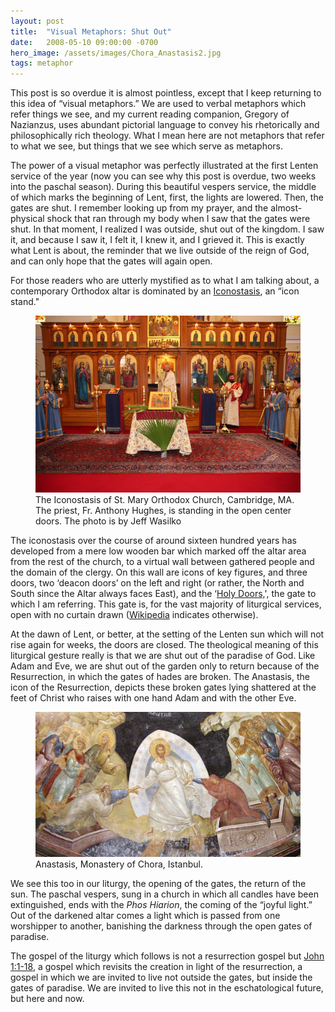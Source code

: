 ```yaml
---
layout: post
title:  "Visual Metaphors: Shut Out"
date:   2008-05-10 09:00:00 -0700
hero_image: /assets/images/Chora_Anastasis2.jpg
tags: metaphor
---
```

<p>This post is so overdue it is almost pointless, except that I keep returning to this idea of “visual metaphors.”  We are used to verbal metaphors which refer things we see, and my current reading companion, Gregory of Nazianzus, uses abundant pictorial language to convey his rhetorically and philosophically rich theology.  What I mean here are not metaphors that refer to what we see, but things that we see which serve as metaphors.</p>
<p>The power of a visual metaphor was perfectly illustrated at the first Lenten service of the year (now you can see why this post is overdue, two weeks into the paschal season).  During this beautiful vespers service, the middle of which marks the beginning of Lent, first, the lights are lowered.  Then, the gates are shut.  I remember looking up from my prayer, and the almost-physical shock that ran through my body when I saw that the gates were shut.  In that moment, I realized I was outside, shut out of the kingdom.  I saw it, and because I saw it, I felt it, I knew it, and I grieved it.  This is exactly what Lent is about, the reminder that we live outside of the reign of God, and can only hope that the gates will again open.</p>
<p>For those readers who are utterly mystified as to what I am talking about, a contemporary Orthodox altar is dominated by an <a href="http://orthodoxwiki.org/Iconostasis" target="_blank">Iconostasis</a>, an “icon stand.&quot; <figure class="image"><a href="https://www.stmaryorthodoxchurch.org/multimedia/photos?setID=72157632259562807&title=2008%20Palm%20Sunday&parent=2008&parent_id=59409992-72157632262400639"><img src="/assets/images/iconostasis-palmsunday-2008-stmarycambridge-jeffwasilko.jpeg" alt="Iconostasis, St. Mary Orthodox Church, Wasilko" class="left"/></a>
<div class="caption">
<span>The Iconostasis of St. Mary Orthodox Church, Cambridge, MA. The priest, Fr. Anthony Hughes, is standing in the open center doors.  The photo is by Jeff Wasilko</span>
</div>
</figure>
The iconostasis over the course of around sixteen hundred years has developed from a mere low wooden bar which marked off the altar area from the rest of the church, to a virtual wall between gathered people and the domain of the clergy.  On this wall are icons of key figures, and three doors, two ‘deacon doors’ on the left and right (or rather, the North and South since the Altar always faces East), and the ‘<a href="http://orthodoxwiki.org/Holy_Doors" target="_blank">Holy Doors,</a>', the gate to which I am referring.  This gate is, for the vast majority of liturgical services, open with no curtain drawn (<a href="http://en.wikipedia.org/wiki/Iconostasis" target="_blank">Wikipedia</a> indicates otherwise).
</p>
<p>
At the dawn of Lent, or better, at the setting of the Lenten sun which will not rise again for weeks, the doors are closed.  The theological meaning of this liturgical gesture really is that we are shut out of the paradise of God.  Like Adam and Eve, we are shut out of the garden only to return because of the Resurrection, in which the gates of hades are broken.  The Anastasis, the icon of the Resurrection, depicts these broken gates lying shattered at the feet of Christ who raises with one hand Adam and with the other Eve.  
</p>
<figure class="image"><img class="left" src="/assets/images/Chora_Anastasis2.jpg" alt="Anastasis, Parekklesion of Chora Monastery" title="Anastasis, Monastery of Chora, Istanbul" />
<div class="caption">
<span>Anastasis, Monastery of Chora, Istanbul.</span>
</div>
</figure>
<p>We see this too in our liturgy, the opening of the gates, the return of the sun.  The paschal vespers, sung in a church in which all candles have been extinguished, ends with the <em>Phos Hiarion</em>, the coming of the “joyful light.”  Out of the darkened altar comes a light which is passed from one worshipper to another, banishing the darkness through the open gates of paradise.</p>
<p>The gospel of the liturgy which follows is not a resurrection gospel but <a href="http://bible.oremus.org/?ql=77401510" target="_blank">John 1:1-18</a>, a gospel which revisits the creation in light of the resurrection, a gospel in which we are invited to live not outside the gates, but inside the gates of paradise.  We are invited to live this not in the eschatological future, but here and now.</p>
